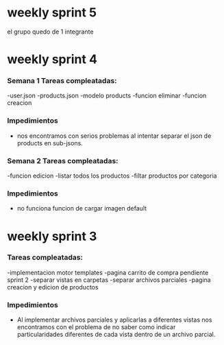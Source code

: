 # weekly sprint 5

el grupo quedo de 1 integrante

# weekly sprint 4

### Semana 1 Tareas compleatadas:

-user.json
-products.json
-modelo products
-funcion eliminar
-funcion creacion

### Impedimientos
- nos encontramos con serios problemas al intentar separar el json de products en sub-jsons.

### Semana 2 Tareas compleatadas:

-funcion edicion 
-listar todos los productos
-filtar productos por categoria

### Impedimientos
- no funciona funcion de cargar imagen default


# weekly sprint 3

### Tareas compleatadas:

-implementacion motor templates
-pagina carrito de compra pendiente sprint 2
-separar vistas en carpetas
-separar archivos parciales
-pagina creacion y edicion de productos

### Impedimientos
- Al implementar archivos parciales y aplicarlas a diferentes vistas nos encontramos con el problema de no saber como indicar particularidades diferentes de cada vista dentro de un archivo parcial.
